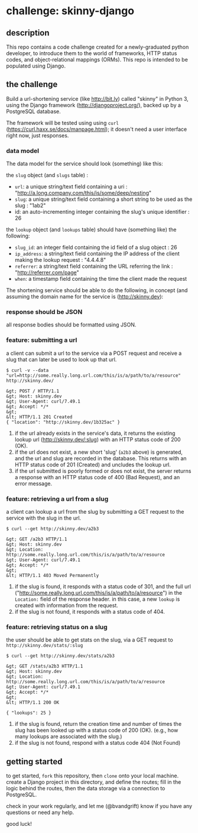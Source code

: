 # challenge: skinny-django

## description

This repo contains a code challenge created for a newly-graduated python developer,
to introduce them to the world of frameworks, HTTP status codes, and object-relational
mappings (ORMs). This repo is intended to be populated using Django.

## the challenge

Build a url-shortening service (like http://bit.ly)  called "skinny" in Python 3, using the Django
framework (http://djangoproject.org/), backed up by a PostgreSQL database.

The framework will be tested using using `curl` (https://curl.haxx.se/docs/manpage.html); it doesn't 
need a user interface right now, just responses.

### data model

The data model for the service should look (something) like this:

the `slug` object (and `slugs` table) :
- `url`: a unique string/text field containing a uri : "http://a.long.company.com/this/is/some/deep/nesting"
- `slug`: a unique string/text field containing a short string to be used as the slug : "1ab2"
- id: an auto-incrementing integer containing the slug's unique identifier : 26

the `lookup` object (and `lookups` table) should have (something like) the following:
- `slug_id`: an integer field containing the id field of a slug object : 26
- `ip_address`: a string/text field containing the IP address of the client making the lookup request : "4.4.4.8"
- `referrer`: a string/text field containing the URL referring the link :
  "http://referrer.com/page"
- `when`: a timestamp field containing the time the client made the request

The shortening service should be able to do the following, in concept (and
assuming the domain name for the service is (http://skinny.dev):

### response should be JSON

all response bodies should be formatted using JSON.

### feature: submitting a url

a client can submit a url to the service via a POST request and receive a slug that can later be used to look up
that url.

```curl
$ curl -v --data "url=http://some.really.long.url.com/this/is/a/path/to/a/resource" http://skinny.dev/

&gt; POST / HTTP/1.1
&gt; Host: skinny.dev
&gt; User-Agent: curl/7.49.1
&gt; Accept: */*
&gt;
&lt; HTTP/1.1 201 Created
{ "location": "http://skinny.dev/1b325ac" }

```

1. if the url already exists in the service's data, it returns the existing
   lookup url (http://skinny.dev/:slug) with an HTTP status code of 200 (OK).
1. if the url does not exist, a new short 'slug' (`a2b3` above) is generated,
   and the url and slug are recorded in the database. This returns with an HTTP
   status code of 201 (Created) and uncludes the lookup url.
1. if the url submitted is poorly formed or does not exist, the server returns a
   response with an HTTP status code of 400 (Bad Request), and an error message.

### feature: retrieving a url from a slug

a client can lookup a url from the slug by submitting a GET request to the
service with the slug in the url.

```curl
$ curl --get http://skinny.dev/a2b3

&gt; GET /a2b3 HTTP/1.1
&gt; Host: skinny.dev
&gt; Location: http://some.really.long.url.com/this/is/a/path/to/a/resource
&gt; User-Agent: curl/7.49.1
&gt; Accept: */*
&gt;
&lt; HTTP/1.1 403 Moved Permanently
```

1. if the slug is found, it responds with a status code of 301, and the full url
   ("http://some.really.long.url.com/this/is/a/path/to/a/resource") in the
   `Location:` field of the response header. in this case, a new `lookup` is
   created with information from the request.
1. if the slug is not found, it responds with a status code of 404.

### feature: retrieving status on a slug

the user should be able to get stats on the slug, via a GET request to
`http://skinny.dev/stats/:slug`

```curl
$ curl --get http://skinny.dev/stats/a2b3

&gt; GET /stats/a2b3 HTTP/1.1
&gt; Host: skinny.dev
&gt; Location: http://some.really.long.url.com/this/is/a/path/to/a/resource
&gt; User-Agent: curl/7.49.1
&gt; Accept: */*
&gt;
&lt; HTTP/1.1 200 OK

{ "lookups": 25 }
```
1. if the slug is found, return the creation time and number of times the slug
   has been looked up with a status code of 200 (OK). (e.g., how many lookups
   are associated with the slug.)
1. if the slug is not found, respond with a status code 404 (Not Found)

## getting started

to get started, `fork` this repository, then `clone` onto your local machine.
create a Django project in this directory, and define the routes; fill in the
logic behind the routes, then the data storage via a connection to PostgreSQL.

check in your work regularly, and let me (@bvandgrift) know if you have any
questions or need any help.

good luck!
